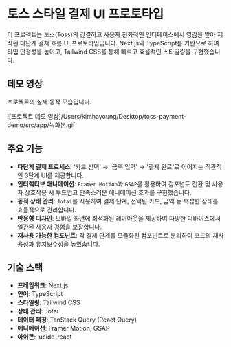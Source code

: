 # 토스 스타일 결제 UI 프로토타입

이 프로젝트는 토스(Toss)의 간결하고 사용자 친화적인 인터페이스에서 영감을 받아 제작된 다단계 결제 흐름 UI 프로토타입입니다. Next.js와 TypeScript를 기반으로 하여 타입 안정성을 높이고, Tailwind CSS를 통해 빠르고 효율적인 스타일링을 구현했습니다.

## 데모 영상

프로젝트의 실제 동작 모습입니다.

![프로젝트 데모 영상]/Users/kimhayoung/Desktop/toss-payment-demo/src/app/녹화본.gif

## 주요 기능

- **다단계 결제 프로세스**: '카드 선택' → '금액 입력' → '결제 완료'로 이어지는 직관적인 3단계 UI를 제공합니다.
- **인터랙티브 애니메이션**: `Framer Motion`과 `GSAP`를 활용하여 컴포넌트 전환 및 사용자 상호작용 시 부드럽고 만족스러운 애니메이션 효과를 구현했습니다.
- **동적 상태 관리**: `Jotai`를 사용하여 결제 단계, 선택된 카드, 금액 등 복잡한 상태를 효율적으로 관리합니다.
- **반응형 디자인**: 모바일 화면에 최적화된 레이아웃을 제공하여 다양한 디바이스에서 일관된 사용자 경험을 보장합니다.
- **재사용 가능한 컴포넌트**: 각 결제 단계를 모듈화된 컴포넌트로 분리하여 코드의 재사용성과 유지보수성을 높였습니다.

## 기술 스택

- **프레임워크**: Next.js
- **언어**: TypeScript
- **스타일링**: Tailwind CSS
- **상태 관리**: Jotai
- **데이터 페칭**: TanStack Query (React Query)
- **애니메이션**: Framer Motion, GSAP
- **아이콘**: lucide-react
